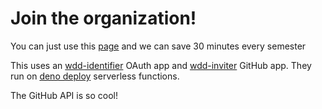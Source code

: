 # Join the organization!

You can just use this [page](https://web-design-development-society.github.io/join-tool/) and we can save 30 minutes every semester

This uses an [wdd-identifier](https://github.com/organizations/Web-Design-Development-Society/settings/applications) OAuth app and [wdd-inviter](https://github.com/organizations/Web-Design-Development-Society/settings/apps) GitHub app. They run on [deno deploy](https://dash.deno.com/) serverless functions.

The GitHub API is so cool!
